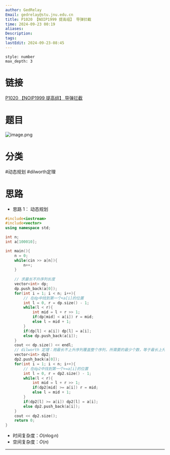 ```yaml
---
author: GedRelay
Email: gedrelay@stu.jnu.edu.cn
title: P1020 【NOIP1999 提高组】 导弹拦截
time: 2024-09-23 00:19
aliases: 
Description: 
tags: 
lastEdit: 2024-09-23-08:45
---
```


```toc
style: number
max_depth: 3
```

# 链接
[P1020 【NOIP1999 提高组】 导弹拦截](https://www.luogu.com.cn/problem/P1020) 

# 题目
![image.png](https://ged-pic-bed.oss-cn-guangzhou.aliyuncs.com/img/202409230020425.png)


# 分类
#动态规划 #dilworth定理 

# 思路
- 思路 1：
动态规划


```cpp
#include<iostream>
#include<vector>
using namespace std;

int n;
int a[100010];

int main(){
    n = 0;
    while(cin >> a[n]){
        n++;
    }
    
    // 求最长不升序列长度
    vector<int> dp;
    dp.push_back(a[0]);
    for(int i = 1; i < n; i++){
        // 在dp中找到第一个<a[i]的位置
        int l = 0, r = dp.size() - 1;
        while(l < r){
            int mid = l + r >> 1;
            if(dp[mid] < a[i]) r = mid;
            else l = mid + 1;
        }
        if(dp[l] < a[i]) dp[l] = a[i];
        else dp.push_back(a[i]);
    }
    cout << dp.size() << endl;
    // dilworth 定理：用最长不上升序列覆盖整个序列，所需要的最少个数，等于最长上升序列长度
    vector<int> dp2;
    dp2.push_back(a[0]);
    for(int i = 1; i < n; i++){
        // 在dp2中找到第一个>=a[i]的位置
        int l = 0, r = dp2.size() - 1;
        while(l < r){
            int mid = l + r >> 1;
            if(dp2[mid] >= a[i]) r = mid;
            else l = mid + 1;
        }
        if(dp2[l] >= a[i]) dp2[l] = a[i];
        else dp2.push_back(a[i]);
    }
    cout << dp2.size();
    return 0;
}
```

- 时间复杂度：${O\left( n\log n \right)  }$ 
- 空间复杂度：${O\left( n \right)  }$ 


---

